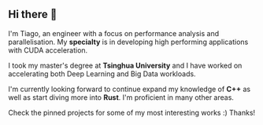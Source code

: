 ## Hi there 👋

I'm Tiago, an engineer with a focus on performance analysis and parallelisation. My **specialty** is in developing high performing applications with CUDA acceleration.

I took my master's degree at **Tsinghua University** and I have worked on accelerating both Deep Learning and Big Data workloads.

I'm currently looking forward to continue expand my knowledge of **C++** as well as start diving more into **Rust**. I'm proficient in many other areas.

Check the pinned projects for some of my most interesting works :) Thanks!
